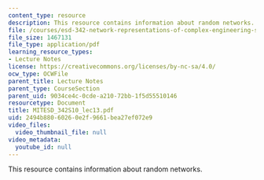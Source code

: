 ```yaml
---
content_type: resource
description: This resource contains information about random networks.
file: /courses/esd-342-network-representations-of-complex-engineering-systems-spring-2010/2494b88060260e2f9661bea27ef072e9_MITESD_342S10_lec13.pdf
file_size: 1467131
file_type: application/pdf
learning_resource_types:
- Lecture Notes
license: https://creativecommons.org/licenses/by-nc-sa/4.0/
ocw_type: OCWFile
parent_title: Lecture Notes
parent_type: CourseSection
parent_uid: 9034ce4c-0cde-a210-72bb-1f5d55510146
resourcetype: Document
title: MITESD_342S10_lec13.pdf
uid: 2494b880-6026-0e2f-9661-bea27ef072e9
video_files:
  video_thumbnail_file: null
video_metadata:
  youtube_id: null
---
```

This resource contains information about random networks.